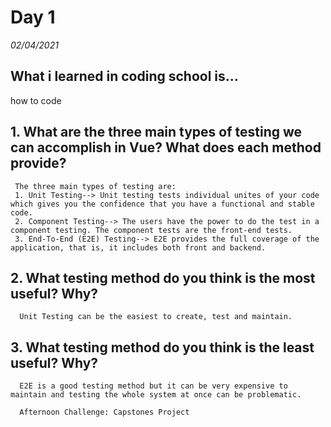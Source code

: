 # Day 1
_02/04/2021_

## What i learned in coding school is...
how to code


## 1. What are the three main types of testing we can accomplish in Vue? What does each method provide?
     The three main types of testing are:
     1. Unit Testing--> Unit testing tests individual unites of your code which gives you the confidence that you have a functional and stable code.
     2. Component Testing--> The users have the power to do the test in a component testing. The component tests are the front-end tests.
     3. End-To-End (E2E) Testing--> E2E provides the full coverage of the application, that is, it includes both front and backend.

## 2. What testing method do you think is the most useful? Why?
      Unit Testing can be the easiest to create, test and maintain.

## 3. What testing method do you think is the least useful? Why?
      E2E is a good testing method but it can be very expensive to maintain and testing the whole system at once can be problematic.

      Afternoon Challenge: Capstones Project